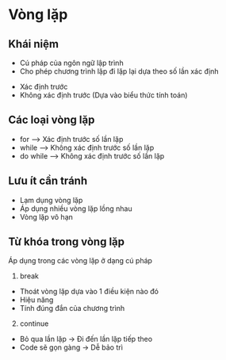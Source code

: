 # Vòng lặp

## Khái niệm

- Cú pháp của ngôn ngữ lập trình
- Cho phép chương trình lặp đi lặp lại dựa theo số lần xác định

* Xác định trước
* Không xác định trước (Dựa vào biểu thức tính toán)

## Các loại vòng lặp

- for --> Xác định trước số lần lặp
- while --> Không xác định trước số lần lặp
- do while --> Không xác định trước số lần lặp

## Lưu ít cần tránh

- Lạm dụng vòng lặp
- Áp dụng nhiều vòng lặp lồng nhau
- Vòng lặp vô hạn

## Từ khóa trong vòng lặp

Áp dụng trong các vòng lặp ở dạng cú pháp

1. break

- Thoát vòng lặp dựa vào 1 điều kiện nào đó
- Hiệu năng
- Tính đúng đắn của chương trình

2. continue

- Bỏ qua lần lặp -> Đi đến lần lặp tiếp theo
- Code sẽ gọn gàng -> Dễ bảo trì
